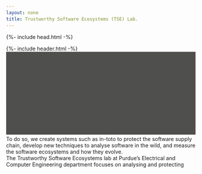 ```yaml
---
layout: none 
title: Trustworthy Software Ecosystems (TSE) Lab.
---
```


<!DOCTYPE html>
<html>
 
  {%- include head.html -%}
  <body style="margin: 0">
    <input type="hidden" id="anPageName" name="page" value="tslab" />
    <div class="container-center-horizontal">
      <div class="tslab screen">
        {%- include header.html -%}
        <div class="overlap-group12">
            <img class="transparencia-portada" id="transparencia-portada" src="assets/img/transparencia-portada@1x.svg" />
            <div class="text-25">
              To do so, we create systems such as in-toto to protect the software supply chain, develop new techniques
              to analyse software in the wild, and measure the software ecosystems and how they evolve.
            </div>
            <div class="text-26">
              The Trustworthy Software Ecosystems lab at Purdue’s Electrical and Computer Engineering department focuses
              on analysing and protecting
            </div>
        </div>
        <!--
        <div class="overlap-group15">
          <div class="overlap-group8">
            <img class="transparencia-projects" id="transparencia-projects" src="assets/img/transparencia-projects@1x.svg" />
            <h1 class="title roboto-normal-white-70px">Projects</h1>
          </div>
          <div class="overlap-group9">
            <img class="rectngulo-caf-fondo-d" src="assets/img/rect-ngulo-caf--fondo-d@1x.svg" />
            <img class="maping-lo-t-software" src="assets/img/maping-lot-software@1x.svg" />
            <img class="data-science-for-supply-chain" src="assets/img/data-science-for-supply-chain@1x.svg" />
            <div class="overlap-group-1">
              <div class="sigstore">Sigstore</div>
              <div class="text-23 roboto-normal-tuatara-18px">
                A new standard for signing, verifying and protecting software. Sigstore is an ecosystem of tools that
                allows for recording, discovery and authentication of software supply chain trust information. Through a
                combination of transparent logs and user tooling, parties can share temporally-aware information about
                software supply chain actions that pertain to an individual product or multiple products.
              </div>
              <a href="https://sigstore.dev/"><div class="read-more">Read more</div></a>
              <img class="sigstore-1" src="assets/img/sigstore@1x.png" />
            </div>
            <div class="overlap-group1">
              <div class="in-toto">In-toto</div>
              <div class="text-24 roboto-normal-tuatara-18px">
                Cryptographically-verifiable supply chain security framework.In-toto is a framework that allows actors
                within the software supply chain to communicate their actions in a cryptographically verifiable fashion.
                Through in-toto, software consumers are able to identify the actions performed in the supply chain and
                compare them against a policy provided by an authoritative source. This policy language and the evidence
                capture tooling is expressive enough to represent most software supply chains, and can detect attempts
                to tamper with the integrity of the chain itself.
              </div>
              <a href="https://in-toto.io/"><div class="read-more">Read more</div></a>
              <img class="in-toto-1" src="assets/img/in-toto@2x.png" />
            </div>
          </div>
          <div class="overlap-group10">
            <img class="transparencia-people" id="transparencia-people" src="assets/img/transparencia-people@1x.svg" />
            <div class="people-1 roboto-normal-white-70px">People</div>
          </div>
          <div class="people-2">
            <div class="students">Students</div>
            <div class="overlap-group11">
              <img class="rectngulo-blanco-b" src="assets/img/rect-ngulo-blanco-b@1x.svg" />
              <img class="rectngulo-gris-1" src="assets/img/rect-ngulo-gris-1@1x.svg" />
              <div class="overlap-group-2">
                <img class="mask-group" src="assets/img/mask-group@2x.svg" />
                <div class="name">Santiago Torres-Arias</div>
                <div class="assistant-professor">Assistant Professor</div>
                <a href="https://badhomb.re/"> <div class="read-more-2">Read more</div></a>
              </div>
              <img class="fernando" src="assets/img/fernando@1x.svg" />
              <img class="vineet" src="assets/img/vineet@1x.svg" />
              <img class="eman" src="assets/img/eman@1x.svg" />
              <div class="faculty">Faculty</div>
            </div>
          </div>
          <div class="overlap-group13" id="rectngulo-blanco-a">
            <div class="about-the-tsel">About the TSEL</div>
            <div class="text-31 roboto-normal-tuatara-18px">
              The Trustworthy Software Ecosystems Lab at Purdue University’s Electrical and Computer Engineering
              Department focuses on analyzing and securing the ecosystems in which software is developed, packaged,
              tested and distributed to users. We believe that protecting the environment in which software is created
              is as fundamental as the intrinsic security of the software itself. As such, we focus on studying aspects
              such as:
            </div>
            <div class="flex-row">
              <div class="overlap-group1-1">
                <div class="text-30 roboto-normal-tuatara-18px">
                  The software supply chain (from the version control system to the delivery pipeline).
                </div>
                <img class="icono-1" src="assets/img/icono-1@2x.svg" />
              </div>
              <div class="overlap-group2">
                <div class="text-29 roboto-normal-tuatara-18px">
                  The certification ecosystem (from code signing certificates to peer-to-peer authentication).
                </div>
                <img class="icono-2" src="assets/img/icono-2@2x.svg" />
              </div>
              <div class="overlap-group-3">
                <div class="text-28 roboto-normal-tuatara-18px">The developer identity and their community trust.</div>
                <img class="icono-3" src="assets/img/icono-3@2x.svg" />
              </div>
              <div class="overlap-group3">
                <div class="text-27 roboto-normal-tuatara-18px">
                  The societal interactions between developers on open source and its effect on code quality.
                </div>
                <img class="icono-4" src="assets/img/icono-4@2x.svg" />
              </div>
            </div>
          <img class="ilustracin-1" src="assets/img/ilustraci-n-1@1x.svg" />
          </div>
        </div>
        <div class="overlap-group16">
          <div class="overlap-group6">
            <img
              class="transparencia-publications"
              id="transparencia-publications"
              src="assets/img/transparencia-publications@1x.svg"
            />
            <div class="publications-1 roboto-normal-white-70px">Publications</div>
          </div>
          <div class="publications-2">
            <img class="ilustracin-2" src="assets/img/ilustraci-n-2@1x.svg" />
            <div class="conference-papers">Conference Papers</div>
            <div class="overlap-group7">
              <img class="rectngulo-gris-fondo-e" src="assets/img/rect-ngulo-gris-fondo-e@1x.svg" />
              <div class="overlap-group-4">
                <div class="text-12 roboto-normal-dove-gray-20px">
                  <span class="roboto-normal-dove-gray-20px">“PolyPasswordHasher: Improving Password </span
                  ><span class="roboto-bold-dove-gray-20px">Storage Security”</span>
                </div>
                <img class="linea-6-e" src="assets/img/linea-6-e@2x.svg" />
                <div class="text-11 roboto-normal-tuatara-18px">
                  S. Torres, J. Cappos. ;login: pages 18-21, December, 2014.
                </div>
              </div>
              <div class="magazine-articles">Magazine Articles</div>
              <div class="overlap-group1-2">
                <div class="text-14 roboto-normal-dove-gray-20px">
                  <span class="roboto-normal-dove-gray-20px">“Diplomat: Using Delegations to Protect </span
                  ><span class="roboto-bold-dove-gray-20px">Community Repositories.”</span>
                </div>
                <img class="linea-5-e" src="assets/img/linea-5-e@2x.svg" />
                <div class="text-13 roboto-normal-tuatara-18px">
                  T. Kuppusamy, S. Torres-Arias, V. Diaz, J. Cappos. 13th USENIX Symposium on Networked Systems Design
                  and Implementation (NSDI ’16). Santa Clara, CA 2016.
                </div>
              </div>
              <div class="overlap-group2-1">
                <div class="text-16 roboto-normal-dove-gray-20px">
                  <span class="roboto-normal-dove-gray-20px">“On Omitting Commits and Committing </span
                  ><span class="roboto-bold-dove-gray-20px">Omissions: Preventing Git Metadata </span
                  ><span class="roboto-normal-dove-gray-20px">Tampering That (Re)introduces Software </span
                  ><span class="roboto-bold-dove-gray-20px">Vulnerabilities.”</span>
                </div>
                <img class="linea-4-e" src="assets/img/linea-4-e@2x.svg" />
                <div class="text-15 roboto-normal-tuatara-18px">
                  S. Torres-Arias, A. Ammula, R. Curtmola, J. Cappos. 25th USENIX Security Symposium (USENIX Security
                  ’16). Austin, TX 2016.
                </div>
              </div>
              <div class="overlap-group3-1">
                <div class="text-18 roboto-normal-dove-gray-20px">
                  <span class="roboto-normal-dove-gray-20px">“Le-git-imate: Towards Verifiable Web-Based </span
                  ><span class="roboto-bold-dove-gray-20px">Git Repositories.”</span>
                </div>
                <img class="linea-3-e" src="assets/img/linea-3-e@2x.svg" />
                <div class="text-17 roboto-normal-tuatara-18px">
                  H. Afzali, S. Torres-Arias, R. Curtmola, J. Cappos. 13th ACM ASIA Conference on Computer and
                  Communications Security (ACM ASIACCS ‘18). Songbdo, Incheon, Korea.
                </div>
              </div>
              <div class="overlap-group4">
                <div class="text-20 roboto-normal-dove-gray-20px">
                  <span class="roboto-normal-dove-gray-20px">“Commit Signatures for Centralized </span
                  ><span class="roboto-bold-dove-gray-20px">Version Control Systems.”</span>
                </div>
                <img class="linea-2-e" src="assets/img/linea-2-e@2x.svg" />
                <div class="text-19 roboto-normal-tuatara-18px">
                  S. Vaidya, S. Torres-Arias, R. Curtmola, and J Cappos. 34th ICT Systems Security and Privacy
                  Protection Conference (IFIP SEC ‘19). Lisbon, Portugal.
                </div>
              </div>
              <div class="overlap-group5">
                <div class="text-22 roboto-normal-dove-gray-20px">
                  <span class="roboto-normal-dove-gray-20px">&#34;In-toto: providing farm-to-table security </span
                  ><span class="roboto-bold-dove-gray-20px">guarantees for bits and bytes.”</span>
                </div>
                <img class="lnea-1-e" src="assets/img/l-nea-1-e@2x.svg" />
                <div class="text-21 roboto-normal-tuatara-18px">
                  S. Torres-Arias, H. Afzali, T. K. Kuppusamy, R. Curtmola, J. Cappos. 28th USENIX Security Symposium
                  (USENIX Security ‘19) Santa Clara, CA 2019.
                </div>
              </div>
            </div>
          </div>
        </div>
        <div class="talks-portada">
          <div class="overlap-group5-1">
            <img class="transparencia-talks" id="transparencia-talks" src="assets/img/transparencia-talks@1x.svg" />
            <div class="talks-and-media-1 roboto-normal-white-70px">Talks and Media</div>
          </div>
        </div>
        <div class="talks-and-media-2">
          <div class="overlap-group4-1">
            <img class="rectngulo-negro" src="assets/img/rect-ngulo-negro-1-f@1x.svg" />
            <img class="rectangulo-caf" src="assets/img/rectangulo-cafe-1-f@2x.svg" />
            <div class="text-9 roboto-normal-white-18px">JenkinsWorld &amp; DevOps World ‘19.</div>
            <div class="text-10 roboto-bold-dove-gray-20px-2">“Software Supply Chain Security”</div>
          </div>
          <div class="overlap-group">
            <img class="rectngulo-negro" src="assets/img/rect-ngulo-negro-2-f@1x.svg" />
            <img class="rectangulo-caf" src="assets/img/rectangulo-caf--2-f@2x.svg" />
            <a href="https://www.youtube.com/watch?v=ZIncgXrNnd8O"><div class="read-more-f roboto-normal-sorrell-brown-18px">Read more</div></a>
            <div class="docker-con-1 roboto-normal-white-18px">DockerCon ‘19</div>
            <div class="text-8 roboto-bold-dove-gray-20px-2">“Open Source Summit: Security”</div>
          </div>
          <div class="overlap-group">
            <img class="rectngulo-negro" src="assets/img/rect-ngulo-negro-3-f@1x.svg" />
            <img class="rectangulo-caf" src="assets/img/rectangulo-cafe-3-f@2x.svg" />
            <a href="https://www.youtube.com/watch?v=VSoPHK6BVMU"><div class="read-more-1 roboto-normal-sorrell-brown-18px">Read more</div></a>
            <div class="text-6 roboto-normal-white-18px">(Demo) KubeCon &amp; Cloud-Native Con ‘18</div>
            <div class="text-7 roboto-bold-dove-gray-20px-2">“Deep Dive: SAFE BoF”</div>
          </div>
          <div class="overlap-group">
            <img class="rectngulo-negro" src="assets/img/rect-ngulo-negro-4-f@1x.svg" />
            <img class="rectangulo-caf" src="assets/img/rectangulo-cafe-4-f@2x.svg" />
            <a href="https://www.youtube.com/watch?v=SNge7-t4JRE"><div class="read-more-1 roboto-normal-sorrell-brown-18px">Read more</div></a>
            <div class="docker-con-1 roboto-normal-white-18px">DockerCon ‘17</div>
            <div class="text-5 roboto-bold-dove-gray-20px-2">
              “Securing the Software Supply Chain with TUF and Docker”
            </div>
          </div>
          <div class="overlap-group-5">
            <img class="rectngulo-negro-5-f" src="assets/img/rect-ngulo-negro-5-f@1x.svg" />
            <img class="rectangulo-cafe-5-f" src="assets/img/rectangulo-cafe-5-f@2x.svg" />
            <a href="https://www.youtube.com/watch?v=sCBgn0-JY8Q&t=10s"><div class="read-more-5-f roboto-normal-sorrell-brown-18px">Read more</div></a>
            <div class="text-3 roboto-normal-white-18px">Army Cyber Institute Cyber Talks ‘15</div>
            <div class="text-4 roboto-bold-dove-gray-20px-2">“PolyPasswordHasher: No Password Left Behind”</div>
          </div>
        </div>
        <img class="ilustracin-3" src="assets/img/ilustraci-n-3@1x.svg" />
        <div class="blog-1" id="blog">Blog</div>
        <div class="footer">
          <div class="overlap-group-6 roboto-normal-white-18px">
            <a href="#transparencia-portada"><img class="logo-negativo-transparente-1" src="assets/img/logo-negativo-transparente-1@1x.png" /></a>
            <div class="text-1">Trustworthy Software Ecosystems Lab</div>
            <div class="text-2">santiagotorres@purdue.edu</div>
            <div class="flex-row-1 roboto-normal-white-25px">
              <a href="#rectngulo-blanco-a"><div class="about-g roboto-normal-white-25px">About</div></a>
              <a href="#transparencia-people"><div class="people-g roboto-normal-white-25px">People</div></a>
              <a href="#transparencia-projects"><div class="projects-g roboto-normal-white-25px">Projects</div></a>
              <a href="#transparencia-publications"><div class="publications-g roboto-normal-white-25px">Publications</div></a>
              <a href="#transparencia-talks"><div class="talks-and-media-g roboto-normal-white-25px">Talks and media</div></a>
              <a href="#blog"><div class="blog-g roboto-normal-white-25px">Blog</div></a>
            </div>
          </div>
        </div> -->
      </div>
    </div>
  </body>
</html>

